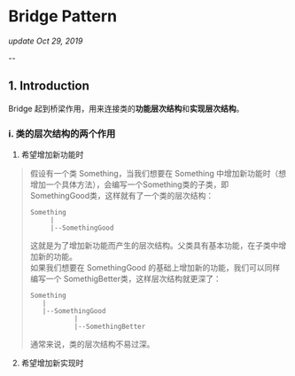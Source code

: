 # Bridge Pattern
_update Oct 29, 2019_

--

## 1. Introduction
Bridge 起到桥梁作用，用来连接类的**功能层次结构**和**实现层次结构**。

### i. 类的层次结构的两个作用
1. 希望增加新功能时
  > 假设有一个类 Something，当我们想要在 Something 中增加新功能时（想增加一个具体方法），会编写一个Something类的子类，即SomethingGood类，这样就有了一个类的层次结构：
  > ```
  > Something
  >      |
  >      |--SomethingGood
  > ```
  > 这就是为了增加新功能而产生的层次结构。父类具有基本功能，在子类中增加新的功能。  
  > 如果我们想要在 SomethingGood 的基础上增加新的功能，我们可以同样编写一个 SomethigBetter类，这样层次结构就更深了：
  > ```
  > Something
  >    |
  >    |--SomethingGood
  >            |
  >            |--SomethingBetter
  > ```
  > 通常来说，类的层次结构不易过深。

2. 希望增加新实现时
